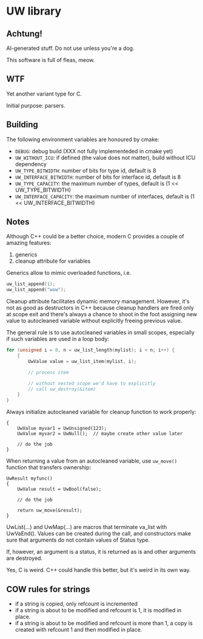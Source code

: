 # UW library

## Achtung!

AI-generated stuff. Do not use unless you're a dog.

This software is full of fleas, meow.

## WTF

Yet another variant type for C.

Initial purpose: parsers.

## Building

The following environment variables are honoured by cmake:

* `DEBUG`: debug build (XXX not fully implementeded in cmake yet)
* `UW_WITHOUT_ICU`: if defined (the value does not matter), build without ICU dependency
* `UW_TYPE_BITWIDTH`: number of bits for type id, default is 8
* `UW_INTERFACE_BITWIDTH`: number of bits for interface id, default is 8
* `UW_TYPE_CAPACITY`: the maximum number of types, default is (1 << UW_TYPE_BITWIDTH)
* `UW_INTERFACE_CAPACITY`: the maximum number of interfaces, default is (1 << UW_INTERFACE_BITWIDTH)

## Notes

Although C++ could be a better choice, modern C provides a couple of amazing features:

1. generics
2. cleanup attribute for variables

Generics allow to mimic overloaded functions, i.e.
```c
uw_list_append(1);
uw_list_append("wow");
```

Cleanup attribute facilitates dynamic memory management.
However, it's not as good as destructors in C++ because
cleanup handlers are fired only at scope exit and
there's always a chance to shoot in the foot assigning
new value to autocleaned variable without explicitly freeing
previous value.

The general rule is to use autocleaned variables in small scopes,
especially if such variables are used in a loop body:
```c
for (unsigned i = 0, n = uw_list_length(mylist); i < n; i++) {
    {
        UwValue value = uw_list_item(mylist, i);

        // process item

        // without nested scope we'd have to explicitly
        // call uw_destroy(&item)
    }
}
```
Always initialize autocleaned variable for cleanup function
to work properly:
```
{
    UwValue myvar1 = UwUnsigned(123);
    UwValue myvar2 = UwNull();  // maybe create other value later

    // do the job
}
```

When returning a value from an autocleaned variable,
use `uw_move()` function that transfers ownership:
```
UwResult myfunc()
{
    UwValue result = UwBool(false);

    // do the job

    return uw_move(&result);
}
```

UwList(...) and UwMap(...) are macros that terminate va_list with UwVaEnd().
Values can be created during the call, and constructors make sure that arguments do not
contain values of Status type.

If, however, an argument is a status, it is returned as is and other arguments are destroyed.


Yes, C is weird. C++ could handle this better, but it's weird in its own way.

## COW rules for strings

* if a string is copied, only refcount is incremented
* if a string is about to be modified and refcount is 1, it is modified in place.
* if a string is about to be modified and refcount is more than 1, a copy is created
  with refcount 1 and then modified in place.

